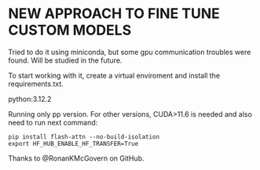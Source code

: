 # NEW APPROACH TO FINE TUNE CUSTOM MODELS

Tried to do it using miniconda, but some gpu communication troubles were found. Will be studied in the future.

To start working with it, create a virtual enviroment and install the requirements.txt. 

python:3.12.2

Running only pp version. For other versions, CUDA>11.6 is needed and also need to run next command:

```
pip install flash-attn --no-build-isolation
export HF_HUB_ENABLE_HF_TRANSFER=True
```

Thanks to @RonanKMcGovern on GitHub. 
